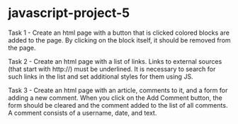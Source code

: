 # javascript-project-5

Task 1 - Create an html page with a button that is clicked colored blocks are added to the page. By clicking on the block itself, it should be removed from the page.

Task 2 - Create an html page with a list of links. Links to external sources (that start with http://) must be underlined. It is necessary to search for such links in the list and set additional styles for them using JS.

Task 3 - Create an html page with an article, comments to it, and a form for adding a new comment. When you click on the Add Comment button, the form should be cleared and the comment added to the list of all comments. A comment consists of a username, date, and text.
